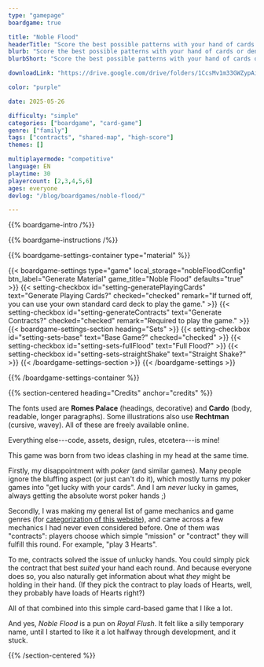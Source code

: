 ```yaml
---
type: "gamepage"
boardgame: true

title: "Noble Flood"
headerTitle: "Score the best possible patterns with your hand of cards or deny others the opportunity."
blurb: "Score the best possible patterns with your hand of cards or deny others the opportunity. Also playable with standard deck of cards."
blurbShort: "Score the best possible patterns with your hand of cards or deny others the opportunity."

downloadLink: "https://drive.google.com/drive/folders/1CcsMv1m33GWZypAiNYZgkpCh17RQtqW5"

color: "purple"

date: 2025-05-26

difficulty: "simple"
categories: ["boardgame", "card-game"]
genre: ["family"]
tags: ["contracts", "shared-map", "high-score"]
themes: []

multiplayermode: "competitive"
language: EN
playtime: 30
playercount: [2,3,4,5,6]
ages: everyone
devlog: "/blog/boardgames/noble-flood/"

---
```


{{% boardgame-intro /%}}

{{% boardgame-instructions /%}}

{{% boardgame-settings-container type="material" %}}

{{< boardgame-settings type="game" local_storage="nobleFloodConfig" btn_label="Generate Material" game_title="Noble Flood" defaults="true" >}}
  {{< setting-checkbox id="setting-generatePlayingCards" text="Generate Playing Cards?" checked="checked" remark="If turned off, you can use your own standard card deck to play the game." >}}
  {{< setting-checkbox id="setting-generateContracts" text="Generate Contracts?" checked="checked" remark="Required to play the game." >}}
  {{< boardgame-settings-section heading="Sets" >}}
    {{< setting-checkbox id="setting-sets-base" text="Base Game?" checked="checked" >}}
    {{< setting-checkbox id="setting-sets-fullFlood" text="Full Flood?" >}}
    {{< setting-checkbox id="setting-sets-straightShake" text="Straight Shake?" >}}
  {{< /boardgame-settings-section >}}
{{< /boardgame-settings >}}

{{% /boardgame-settings-container %}}

{{% section-centered heading="Credits" anchor="credits" %}}

The fonts used are **Romes Palace** (headings, decorative) and **Cardo** (body, readable, longer paragraphs). Some illustrations also use **Rechtman** (cursive, wavey). All of these are freely available online.

Everything else---code, assets, design, rules, etcetera---is mine!

This game was born from two ideas clashing in my head at the same time. 

Firstly, my disappointment with _poker_ (and similar games). Many people ignore the bluffing aspect (or just can't do it), which mostly turns my poker games into "get lucky with your cards". And I am _never_ lucky in games, always getting the absolute worst poker hands ;)

Secondly, I was making my general list of game mechanics and game genres (for [categorization of this website](/tools/categorizer/)), and came across a few mechanics I had never even considered before. One of them was "contracts": players choose which simple "mission" or "contract" they will fulfill this round. For example, "play 3 Hearts".

To me, contracts solved the issue of unlucky hands. You could simply pick the contract that best _suited_ your hand each round. And because everyone does so, you also naturally get information about what _they_ might be holding in their hand. (If they pick the contract to play loads of Hearts, well, they probably have loads of Hearts right?)

All of that combined into this simple card-based game that I like a lot.

And yes, _Noble Flood_ is a pun on _Royal Flush_. It felt like a silly temporary name, until I started to like it a lot halfway through development, and it stuck.

{{% /section-centered %}}